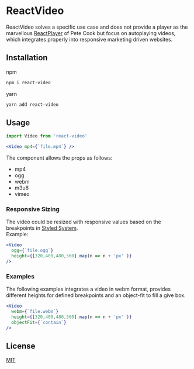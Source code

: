 
# ReactVideo

ReactVideo solves a specific use case and does not provide a player as the marvellous [ReactPlayer][] of Pete Cook but focus on autoplaying videos, which integrates properly into responsive marketing driven websites.   

[ReactPlayer]: https://github.com/CookPete/react-player


## Installation

npm  
```bash
npm i react-video
```

yarn
```bash   
yarn add react-video
```

## Usage

```jsx
import Video from 'react-video'

<Video mp4={`file.mp4`} />
```

The component allows the props as follows:
- mp4
- ogg
- webm
- m3u8
- vimeo

### Responsive Sizing
The video could be resized with responsive values based on the breakpoints in [Styled System][].  
Example:
```jsx
<Video
  ogg={`file.ogg`}
  height={[320,400,480,560].map(n => n + 'px' )}
/>
```
### Examples
The following examples integrates a video in webm format, provides different heights for defined breakpoints and an object-fit to fill a give box.
```jsx
<Video
  webm={`file.webm`}
  height={[320,400,480,560].map(n => n + 'px' )}
  objectFit={`contain`}
/>
```

[Styled System]: https://styled-system.com/responsive-styles

## License

[MIT][]

[MIT]: ./LICENSE.md

